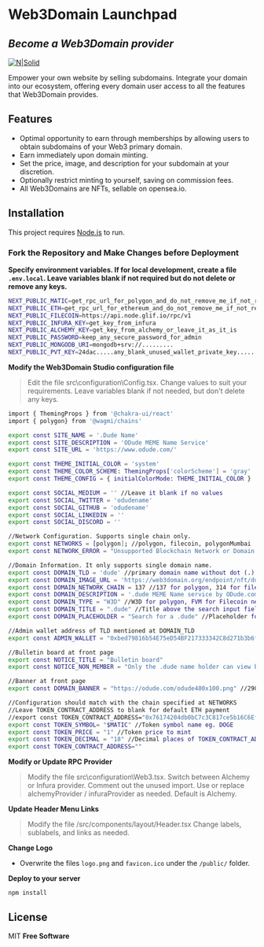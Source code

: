 # Web3Domain Launchpad
## _Become a Web3Domain provider_

[![N|Solid](https://web3domain.org/studio/wp-content/uploads/banner.jpg)](https://web3domain.org/studio/)


Empower your own website by selling subdomains. Integrate your domain into our ecosystem, offering every domain user access to all the features that Web3Domain provides.

## Features

- Optimal opportunity to earn through memberships by allowing users to obtain subdomains of your Web3 primary domain.
- Earn immediately upon domain minting.
- Set the price, image, and description for your subdomain at your discretion.
- Optionally restrict minting to yourself, saving on commission fees.
- All Web3Domains are NFTs, sellable on opensea.io.

## Installation

This project requires [Node.js](https://nodejs.org/) to run.

### Fork the Repository and Make Changes before Deployment

**Specify environment variables. If for local development, create a file `.env.local`. Leave variables blank if not required but do not delete or remove any keys.**

```sh
NEXT_PUBLIC_MATIC=get_rpc_url_for_polygon_and_do_not_remove_me_if_not_required
NEXT_PUBLIC_ETH=get_rpc_url_for_ethereum_and_do_not_remove_me_if_not_required
NEXT_PUBLIC_FILECOIN=https://api.node.glif.io/rpc/v1
NEXT_PUBLIC_INFURA_KEY=get_key_from_infura
NEXT_PUBLIC_ALCHEMY_KEY=get_key_from_alchemy_or_leave_it_as_it_is
NEXT_PUBLIC_PASSWORD=keep_any_secure_password_for_admin
NEXT_PUBLIC_MONGODB_URI=mongodb+srv://.........
NEXT_PUBLIC_PVT_KEY=24dac.....any_blank_unused_wallet_private_key.......858888
```

**Modify the Web3Domain Studio configuration file**
>Edit the file src\configuration\Config.tsx.
>Change values to suit your requirements. Leave variables blank if not needed, but don't delete any keys.

```sh
import { ThemingProps } from '@chakra-ui/react'
import { polygon} from '@wagmi/chains'

export const SITE_NAME = '.Dude Name'
export const SITE_DESCRIPTION = 'ODude MEME Name Service'
export const SITE_URL = 'https://www.odude.com/'

export const THEME_INITIAL_COLOR = 'system'
export const THEME_COLOR_SCHEME: ThemingProps['colorScheme'] = 'gray'
export const THEME_CONFIG = { initialColorMode: THEME_INITIAL_COLOR }

export const SOCIAL_MEDIUM = '' //Leave it blank if no values
export const SOCIAL_TWITTER = 'odudename'
export const SOCIAL_GITHUB = 'odudename'
export const SOCIAL_LINKEDIN = ''
export const SOCIAL_DISCORD = ''

//Network Configuration. Supports single chain only.
export const NETWORKS = [polygon]; //polygon, filecoin, polygonMumbai 
export const NETWORK_ERROR = "Unsupported Blockchain Network or Domain Name !" //Change network name as required

//Domain Information. It only supports single domain name. 
export const DOMAIN_TLD = 'dude' //primary domain name without dot (.)
export const DOMAIN_IMAGE_URL = 'https://web3domain.org/endpoint/nft/dude.jpg' //Image path starts with ipfs:// or https://
export const DOMAIN_NETWORK_CHAIN = 137 //137 for polygon, 314 for filecoin, 80001 for mumbai, 11155111 for sepolia
export const DOMAIN_DESCRIPTION = '.dude MEME Name service by ODude.com'
export const DOMAIN_TYPE = "W3D" //W3D for polygon, FVM for Filecoin net
export const DOMAIN_TITLE = ".dude" //Title above the search input field. 
export const DOMAIN_PLACEHOLDER = "Search for a .dude" //Placeholder for search input field 

//Admin wallet address of TLD mentioned at DOMAIN_TLD
export const ADMIN_WALLET = "0xbed79816b54E75eD54BF217333342C8d271b3b6f" //ETH wallet address 

//Bulletin board at front page
export const NOTICE_TITLE = "Bulletin board"
export const NOTICE_NON_MEMBER = "Only the .dude name holder can view bulletin board."

//Banner at front page
export const DOMAIN_BANNER = "https://odude.com/odude400x100.png" //290x80 size

//Configuration should match with the chain specified at NETWORKS
//Leave TOKEN_CONTRACT_ADDRESS to blank for default ETH payment
//export const TOKEN_CONTRACT_ADDRESS="0x76174204db0bC7c3C817ce5b16C6Ef3900434B02" //ERC20 EVM Token contract wallet address
export const TOKEN_SYMBOL= "$MATIC" //Token symbol name eg. DOGE
export const TOKEN_PRICE = "1" //Token price to mint
export const TOKEN_DECIMAL = "18" //Decimal places of TOKEN_CONTRACT_ADDRESS or TOKEN_SYMBOL
export const TOKEN_CONTRACT_ADDRESS=""

```

**Modify or Update RPC Provider**
>Modify the file src\configuration\Web3.tsx.
>Switch between Alchemy or Infura provider.
>Comment out the unused import.
>Use or replace alchemyProvider / infuraProvider as needed. Default is Alchemy. 

**Update Header Menu Links**
>Modify the file /src/components/layout/Header.tsx
>Change labels, sublabels, and links as needed.


**Change Logo**

* Overwrite the files `logo.png` and `favicon.ico` under the `/public/` folder.

**Deploy to your server**

```
npm install
```

## License
MIT
**Free Software**